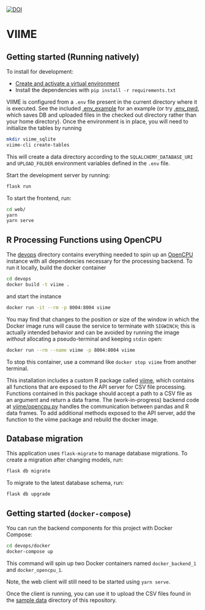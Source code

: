 [![DOI](https://joss.theoj.org/papers/10.21105/joss.02410/status.svg)](https://doi.org/10.21105/joss.02410)

VIIME
========

Getting started (Running natively)
----------------------------------
To install for development:
* [Create and activate a virtual environment](https://docs.python.org/3/tutorial/venv.html) 
* Install the dependencies with `pip install -r requirements.txt`

VIIME is configured from a `.env` file present in the current directory where
it is executed.  See the included [.env_example](./.env_example) for an example
(or try [.env_pwd](./env_pwd), which saves DB and uploaded files in the checked
out directory rather than your home directory).  Once the environment is in
place, you will need to initialize the tables by running

```sh
mkdir viime_sqlite
viime-cli create-tables
```

This will create a data directory according to the `SQLALCHEMY_DATABASE_URI` and
`UPLOAD_FOLDER` environment variables defined in the `.env` file.

Start the development server by running:

```sh
flask run
```

To start the frontend, run:

```sh
cd web/
yarn
yarn serve
```

R Processing Functions using OpenCPU
------------------------------------

The [devops](./devops) directory contains everything needed to spin up an
[OpenCPU](https://www.opencpu.org/) instance with all dependencies necessary
for the processing backend.  To run it locally, build the docker container

```sh
cd devops
docker build -t viime .
```

and start the instance

```sh
docker run -it --rm -p 8004:8004 viime
```

You may find that changes to the position or size of the window in which the
Docker image runs will cause the service to terminate with `SIGWINCH`; this is
actually intended behavior and can be avoided by running the image *without*
allocating a pseudo-terminal and keeping `stdin` open:

```sh
docker run --rm --name viime -p 8004:8004 viime
```

To stop this container, use a command like `docker stop viime` from another
terminal.

This installation includes a custom R package called
[viime](devops/viime), which contains all functions that are exposed to
the API server for CSV file processing.  Functions contained in this package
should accept a path to a CSV file as an argument and return a data frame.  The
(work-in-progress) backend code at [viime/opencpu.py](viime/opencpu.py)
handles the communication between pandas and R data frames.  To add additional
methods exposed to the API server, add the function to the viime package and
rebuild the docker image.

Database migration
------------------

This application uses `flask-migrate` to manage database migrations. To create a migration after changing models, run:

```sh
flask db migrate
```

To migrate to the latest database schema, run:

```sh
flask db upgrade
```

Getting started (`docker-compose`)
----------------------------------
You can run the backend components for this project with Docker Compose:

```sh
cd devops/docker
docker-compose up
```

This command will spin up two Docker containers named `docker_backend_1` and
`docker_opencpu_1`.

Note, the web client will still need to be started using `yarn serve`.

Once the client is running, you can use it to upload the CSV files found
in the [sample data](samples/data) directory of this repository.
